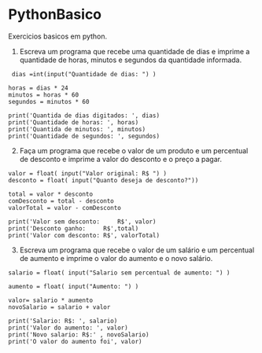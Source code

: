 # PythonBasico

Exercicios basicos em python.

1. Escreva um programa que recebe uma quantidade de dias e imprime a quantidade de horas, minutos e segundos da quantidade informada.

````
 dias =int(input("Quantidade de dias: ") )

horas = dias * 24
minutos = horas * 60
segundos = minutos * 60

print('Quantida de dias digitados: ', dias)
print('Quantidade de horas: ', horas)
print('Quantida de minutos: ', minutos)
print('Quantidade de segundos: ', segundos)

````

2. Faça um programa que recebe o valor de um produto e um percentual de desconto e imprime a valor do desconto e o preço a pagar.

``````
valor = float( input("Valor original: R$ ") )
desconto = float( input("Quanto deseja de desconto?"))

total = valor * desconto
comDesconto = total - desconto
valorTotal = valor - comDesconto

print('Valor sem desconto:     R$', valor)
print('Desconto ganho:     R$',total)
print('Valor com desconto: R$', valorTotal)
``````

3. Escreva um programa que recebe o valor de um salário e um percentual de aumento e imprime o valor do aumento e o novo salário.

`````
salario = float( input("Salario sem percentual de aumento: ") )

aumento = float( input("Aumento: ") )

valor= salario * aumento
novoSalario = salario + valor

print('Salario: R$: ', salario)
print('Valor do aumento: ', valor)
print('Novo salario: R$:' , novoSalario)
print('O valor do aumento foi', valor)
``````
